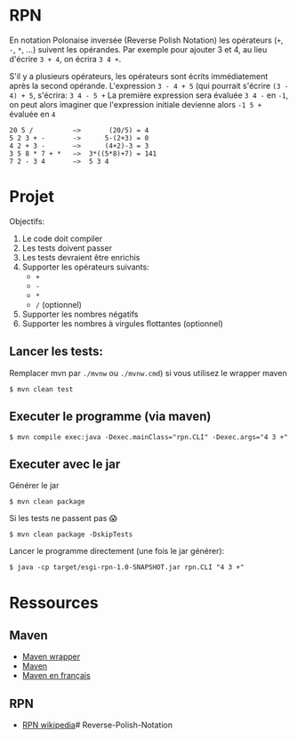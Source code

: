 # RPN


En notation Polonaise inversée (Reverse Polish Notation) les opérateurs (`+`, `-`, `*`, ...)
suivent les opérandes. Par exemple pour ajouter 3 et 4, au lieu d'écrire `3 + 4`, on écrira
`3 4 +`.

S'il y a plusieurs opérateurs, les opérateurs sont écrits immédiatement après la second opérande.
L'expression `3 - 4 + 5` (qui pourrait s'écrire `(3 - 4) + 5`, s'écrira:
`3 4 - 5 +`
La première expression sera évaluée `3 4 -` en `-1`, on peut alors imaginer que l'expression initiale
devienne alors `-1 5 +` évaluée en `4`

```
20 5 /          —>       (20/5) = 4
5 2 3 + -       ->      5-(2+3) = 0
4 2 + 3 -       —>      (4+2)-3 = 3
3 5 8 * 7 + *   —>  3*((5*8)+7) = 141
7 2 - 3 4       —>  5 3 4
```

# Projet

Objectifs:

1. Le code doit compiler
2. Les tests doivent passer
3. Les tests devraient être enrichis
4. Supporter les opérateurs suivants:
    * `+`
    * `-`
    * `*`
    * `/` (optionnel)
5. Supporter les nombres négatifs
6. Supporter les nombres à virgules flottantes (optionnel)

## Lancer les tests:

Remplacer mvn par `./mvnw` ou `./mvnw.cmd`) si vous utilisez le wrapper maven

```
$ mvn clean test
```

## Executer le programme (via maven)

```
$ mvn compile exec:java -Dexec.mainClass="rpn.CLI" -Dexec.args="4 3 +"
```

## Executer avec le jar

Générer le jar

```
$ mvn clean package
```

Si les tests ne passent pas :scream:

```
$ mvn clean package -DskipTests
```

Lancer le programme directement (une fois le jar générer):

```
$ java -cp target/esgi-rpn-1.0-SNAPSHOT.jar rpn.CLI "4 3 +"
```

# Ressources

## Maven

* [Maven wrapper](https://github.com/takari/maven-wrapper)
* [Maven](https://maven.apache.org/run.html)
* [Maven en français](https://www.jmdoudoux.fr/java/dej/chap-maven.htm)

## RPN

* [RPN wikipedia](https://fr.wikipedia.org/wiki/Notation_polonaise_inverse)# Reverse-Polish-Notation

